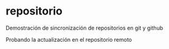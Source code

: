 # repositorio

Demostración de sincronización de repositorios en git y github

Probando la actualización en el repositorio remoto

